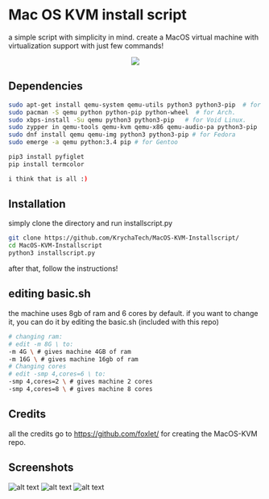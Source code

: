 # Mac OS KVM install script
a simple script with simplicity in mind. create a MacOS virtual machine with virtualization support with just few commands!
<p align="center">
  <img src="https://media.discordapp.net/attachments/839233065020162058/839233107071860797/Screenshot_from_2021-05-04_21-57-31.png?width=788&height=443" />
</p>

## Dependencies
```bash
sudo apt-get install qemu-system qemu-utils python3 python3-pip  # for Ubuntu, Debian, Mint, and PopOS.
sudo pacman -S qemu python python-pip python-wheel  # for Arch.
sudo xbps-install -Su qemu python3 python3-pip   # for Void Linux.
sudo zypper in qemu-tools qemu-kvm qemu-x86 qemu-audio-pa python3-pip  # for openSUSE Tumbleweed
sudo dnf install qemu qemu-img python3 python3-pip # for Fedora
sudo emerge -a qemu python:3.4 pip # for Gentoo

pip3 install pyfiglet
pip install termcolor

i think that is all :)
```

## Installation
simply clone the directory and run installscript.py
```bash
git clone https://github.com/KrychaTech/MacOS-KVM-Installscript/
cd MacOS-KVM-Installscript
python3 installscript.py
```
after that, follow the instructions!

## editing basic.sh
the machine uses 8gb of ram and 6 cores by default.
if you want to change it, you can do it by editing the basic.sh (included with this repo)
```bash
# changing ram:
# edit -m 8G \ to:
-m 4G \ # gives machine 4GB of ram
-m 16G \ # gives machine 16gb of ram
# Changing cores
# edit -smp 4,cores=6 \ to:
-smp 4,cores=2 \ # gives machine 2 cores
-smp 4,cores=8 \ # gives machine 8 cores
```

## Credits
all the credits go to https://github.com/foxlet/ for creating the MacOS-KVM repo.

## Screenshots 
![alt text](https://cdn.discordapp.com/attachments/839233065020162058/839237589412216932/Screenshot_from_2021-05-04_21-37-10.png)
![alt text](https://media.discordapp.net/attachments/839233065020162058/839237589412216932/Screenshot_from_2021-05-04_21-37-10.png?width=788&height=443)
![alt text](https://media.discordapp.net/attachments/839233065020162058/839238103952654406/Screenshot_from_2021-05-04_21-37-18.png)
